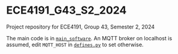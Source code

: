 # ECE4191_G43_S2_2024
Project repository for ECE4191, Group 43, Semester 2, 2024

The main code is in [`main_software`](./main_software/). An MQTT broker on localhost is assumed, edit `MQTT_HOST` in [`defines.py`](./main_software/defines.py) to set otherwise.